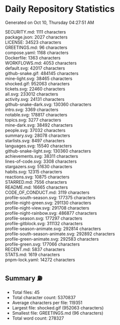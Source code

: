 # Daily Repository Statistics 
Generated on Oct 10, Thursday 04:27:51 AM  

SECURITY.md: 1111 characters  
package.json: 2027 characters  
LICENSE: 34523 characters  
GREETINGS.md: 96 characters  
compose.yaml: 1168 characters  
Dockerfile: 1363 characters  
WORKFLOWS.md: 4053 characters  
default.svg: 42017 characters  
github-snake.gif: 484145 characters  
mine-light.svg: 38465 characters  
shocked.gif: 952063 characters  
tickets.svg: 22460 characters  
all.svg: 233012 characters  
activity.svg: 24131 characters  
github-snake-dark.svg: 130360 characters  
intro.svg: 3369 characters  
notable.svg: 178817 characters  
topics.svg: 3277 characters  
mine-dark.svg: 38492 characters  
people.svg: 37032 characters  
summary.svg: 28078 characters  
starlists.svg: 8497 characters  
languages.svg: 15540 characters  
github-snake-light.svg: 130360 characters  
achievements.svg: 38311 characters  
lines-of-code.svg: 3308 characters  
stargazers.svg: 51630 characters  
habits.svg: 12315 characters  
reactions.svg: 10875 characters  
STARRED.md: 7556 characters  
README.md: 16665 characters  
CODE_OF_CONDUCT.md: 3119 characters  
profile-south-season.svg: 177375 characters  
profile-night-green.svg: 291130 characters  
profile-night-view.svg: 291708 characters  
profile-night-rainbow.svg: 486877 characters  
profile-season.svg: 177297 characters  
profile-gitblock.svg: 311132 characters  
profile-season-animate.svg: 292814 characters  
profile-south-season-animate.svg: 292892 characters  
profile-green-animate.svg: 292583 characters  
profile-green.svg: 177066 characters  
RECENT.md: 5837 characters  
STATS.md: 1619 characters  
pnpm-lock.yaml: 14272 characters  

## Summary ⛽  
- Total files: 45  
- Total character count: 5370837  
- Average characters per file: 119351  
- Largest file: shocked.gif (952063 characters)  
- Smallest file: GREETINGS.md (96 characters)  
- Total word count: 278327  
